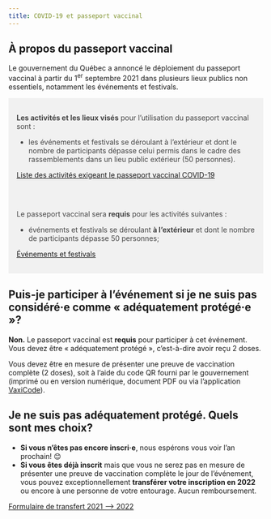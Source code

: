 ```yaml
---
title: COVID-19 et passeport vaccinal
---
```


## À propos du passeport vaccinal

Le gouvernement du Québec a annoncé le déploiement du passeport vaccinal à partir du 1<sup>er</sup> septembre 2021 dans plusieurs lieux publics non essentiels, notamment les événements et festivals.

<div class="well" style="background-color: #f1f1f1; color: #444; padding: 1rem;">

**Les activités et les lieux visés** pour l’utilisation du passeport vaccinal sont :

- les événements et festivals se déroulant à l’extérieur et dont le nombre de participants dépasse celui permis dans le cadre des rassemblements dans un lieu public extérieur (50 personnes).

[Liste des activités exigeant le passeport vaccinal COVID-19](https://www.quebec.ca/sante/problemes-de-sante/a-z/coronavirus-2019/deroulement-vaccination-contre-la-covid-19/passeport-de-vaccination-covid-19/lieux-et-activites-exigeant-passeport-vaccinal-covid-19)

</div>

<div class="well" style="background-color: #f1f1f1; color: #444; padding: 1rem;">

Le passeport vaccinal sera **requis** pour les activités suivantes :

- événements et festivals se déroulant **à l’extérieur** et dont le nombre de participants dépasse 50 personnes;

[Événements et festivals](https://www.quebec.ca/sante/problemes-de-sante/a-z/coronavirus-2019/deroulement-vaccination-contre-la-covid-19/passeport-de-vaccination-covid-19/lieux-et-activites-exigeant-passeport-vaccinal-covid-19#c111294)

</div>

## Puis-je participer à l’événement si je ne suis pas considéré·e comme « adéquatement protégé·e »?

**Non.**
Le passeport vaccinal est **requis** pour participer à cet événement.
Vous devez être « adéquatement protégé », c’est-à-dire avoir reçu 2 doses.

Vous devez être en mesure de présenter une preuve de vaccination complète (2 doses), soit à l’aide du code QR fourni par le gouvernement (imprimé ou en version numérique, document PDF ou via l’application [VaxiCode](https://www.quebec.ca/sante/problemes-de-sante/a-z/coronavirus-2019/deroulement-vaccination-contre-la-covid-19/passeport-de-vaccination-covid-19/aide-pour-vaxicode)).

## Je ne suis pas adéquatement protégé. Quels sont mes choix?

- **Si vous n’êtes pas encore inscri·e**, nous espérons vous voir l’an prochain! 😊
- **Si vous êtes déjà inscrit** mais que vous ne serez pas en mesure de présenter une preuve de vaccination complète le jour de l’événement, vous pouvez exceptionnellement **transférer votre inscription en 2022** ou encore à une personne de votre entourage. Aucun remboursement.

[Formulaire de transfert 2021 --> 2022](/transfert/)